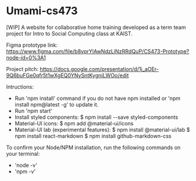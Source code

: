 # Umami-cs473

[WIP] A website for collaborative home training developed as a term team project for Intro to Social Computing class at KAIST.

Figma prototype link: https://www.figma.com/file/b8vprYlAwNdzLiNzRRdQuP/CS473-Prototype?node-id=0%3A1

Project pitch: https://docs.google.com/presentation/d/1j_aOEr-9Q6buFGe0qfr5t1wXgEQ0YNySntKygniLWOo/edit

Intructions:
- Run 'npm install' command if you do not have npm installed or 'npm install npm@latest -g' to update it.
- Run 'npm start'
- Install styled components:
  $ npm install --save styled-components
- Material-UI icons:
  $ npm add @material-ui/icons
- Material-UI lab (experimental features):
  $ npm install @material-ui/lab
$ npm install react-markdown
$ npm install github-markdown-css

To confirm your Node/NPM installation, run the following commands on your terminal:
- 'node -v'
- 'npm -v'
